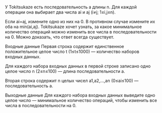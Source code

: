 У Tokitsukaze есть последовательность a длины n. Для каждой операции она выбирает два числа ai и aj (i≠j; 1≤i,j≤n).

Если ai=aj, измените одно из них на 0.
В противном случае измените их оба на min(ai,aj).
Tokitsukaze хочет узнать, за какое минимальное количество операций можно изменить все числа в последовательности на 0. Можно доказать, что ответ всегда существует.

Входные данные
Первая строка содержит единственное положительное целое число t (1≤t≤1000) — количество наборов входных данных.

Для каждого набора входных данных в первой строке записано одно целое число n (2≤n≤100) — длина последовательности a.

Вторая строка содержит n целых чисел a1,a2,…,an (0≤ai≤100) — последовательность a.

Выходные данные
Для каждого набора входных данных выведите одно целое число — минимальное количество операций, чтобы изменить все числа в последовательности на 0.